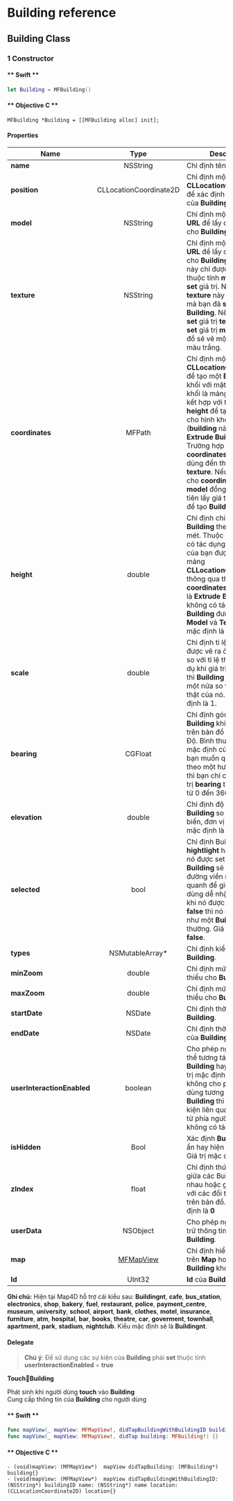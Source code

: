 # Building reference

## Building Class

### 1 Constructor

<!-- tabs:start -->
#### ** Swift **

```swift 
let Building = MFBuilding()
```

#### ** Objective C **

```objc 
MFBuilding *Building = [[MFBuilding alloc] init];
```

<!-- tabs:end -->

#### Properties

| Name                       | Type                | Description                                                                                                                |
|----------------------------|:-------------------:|--------------------------------------------------------------------------------------------------------------------------------------------------------------------------------|
| **name**                   | NSString               | Chỉ định tên của  **Building**.                                                                                         |
| **position**               | CLLocationCoordinate2D | Chỉ định một **CLLocationCoordinate2D** để xác định vị trí ban đầu của **Building**.                                    |
| **model**                  | NSString               | Chỉ định một đường dẫn **URL** để lấy dữ liệu **model** cho **Building**.                                               |
| **texture**                | NSString               | Chỉ định một đường dẫn **URL** để lấy dữ liệu **texture** cho **Building**. Thuộc tính này chỉ được dùng khi thuộc tính **model** được **set** giá trị. Nó sẽ **map** **texture** này vào **model** mà bạn đã **set** cho **Building**. Nếu bạn không **set** giá trị **texture** khi đã **set** giá trị **model** thì bản đồ sẽ vẽ một **building** màu trắng.                                                                                                                                                                          |
| **coordinates**            | MFPath                 | Chỉ định một mảng vị trí **CLLocationCoordinate2D** để tạo một **Building** hình khối với mặt đáy của hình khối là mảng vị trí này. Nó kết hợp với thuộc tính **height** để tạo chiều cao cho hình khối đó (**building** này được gọi là **Extrude Building**). Trường hợp dùng **coordinates** thì sẽ không dùng đến thuộc tính **texture**. Nếu **set** giá trị cho **coordinates** và cả **model** đồng thời thì sẽ ưu tiên lấy giá trị của **model** để tạo **Building**.                                                                     |
| **height**                 | double                 | Chỉ định chiều cao của **Building** theo đơn vị là mét. Thuộc tính này chỉ có tác dụng khi **Building** của bạn được tạo từ một mảng **CLLocationCoordinate2D** thông qua thuộc tính **coordinates** (hay còn gọi là **Extrude Building**). Nó không có tác dụng với **Building** được vẽ bằng **Model** và **Texture**. Giá trị mặc định là 1.                                                                                                                                                                               |
| **scale**                  | double                 | Chỉ định tỉ lệ của **Building** được vẽ ra ở trên bản đồ so với tỉ lệ thật của nó. Ví dụ khi giá trị scale là 0.5 thì **Building** sẽ nhỏ hơn một nửa so với kích thước thật của nó. Giá trị mặc định là 1.                                                                                                                            |
| **bearing**                | CGFloat                | Chỉ định góc quay của **Building** khi được vẽ ra trên bản đồ theo đơn vị là Độ. Bình thường giá trị mặc định của nó là 0. Khi bạn muốn quay **Building** theo một hướng nào đó thì bạn chỉ cần set lại giá trị **bearing** trong khoảng từ 0 đến 360 độ.                                                                     |
| **elevation**              | double                 | Chỉ định độ cao của **Building** so với mực nước biển, đơn vị là mét. Giá trị mặc định là 0                              |
| **selected**               | bool                   | Chỉ định Building có được **hightlight** hay không. Khi nó được set là true thì **Building** sẽ được vẽ một đường viền màu đỏ xung quanh để giúp người dùng dễ nhận biết. Còn khi nó được **set** giá trị là **false** thì nó sẽ được vẽ như một **Building** bình thường. Giá trị mặc định là **false**.                               |
| **types**                  | NSMutableArray*        | Chỉ định kiểu của **Building**.                                                                                          |
| **minZoom**                | double                 | Chỉ định mức zoom tối thiểu cho **Building**.                                                                            |
| **maxZoom**                | double                 | Chỉ định mức zoom đa thiểu cho **Building**.                                                                             |
| **startDate**              | NSDate                 | Chỉ định thời gian tạo **Building**.                                                                                     |
| **endDate**                | NSDate                 | Chỉ định thời gian kết thúc của **Building**.                                                                            |
| **userInteractionEnabled** | boolean                | Cho phép người dùng có thể tương tác được với **Building** hay không. Giá trị mặc định là **true**. Khi không cho phép người dùng tương tác với **Building** thì tất cả các sự kiện liên quan tới **Building** từ phía người dùng sẽ không có tác dụng.                                                                          | 
| **isHidden**               | Bool                   | Xác định **Building** có thể ẩn hay hiện trên bản đồ. Giá trị mặc định là **true**.                                      |
| **zIndex**                 | float                  | Chỉ định thứ tự hiển thị giữa các Building với nhau hoặc giữa **Building** với các đối tượng khác trên bản đồ. Giá trị mặc định là **0**                                                                                                                                                                            |
| **userData**               | NSObject               | Cho phép người dùng lưu trữ thông tin trên **Building**.                                                                 |
| **map**                    | [MFMapView](/reference/map?id=MFMapView)              | Chỉ định hiển thị **Building** trên **Map** hoặc xoá **Building** khỏi **Map**     |
| **Id**                     | UInt32                 | **Id** của **Building** **{get}**.                                                                                       |

**Ghi chú:** Hiện tại Map4D hỗ trợ cái kiểu sau: **Buildingnt**, **cafe**, **bus_station**, **electronics**, **shop**, **bakery**, **fuel**, **restaurant**, **police**, **payment_centre**, **museum**, **university**, **school**, **airport**, **bank**, **clothes**, **motel**, **insurance**, **furniture**, **atm**, **hospital**, **bar**, **books**, **theatre**, **car**, **goverment**, **townhall**, **apartment**, **park**, **stadium**, **nightclub**. Kiểu mặc định sẽ là **Buildingnt**.


#### Delegate

  > **Chú ý**: Để sử dụng các sự kiện của **Building** phải **set** thuộc tính **userInteractionEnabled** = **true**
  
  **TouchBuilding**

  Phát sinh khi người dùng **touch** vào **Building**
  </br>Cung cấp thông tin của **Building** cho người dùng

  <!-- tabs:start -->

  #### ** Swift **

  ```swift 
  func mapView(_ mapView: MFMapView!, didTapBuildingWithBuildingID buildingID: String!, name: String!, location: CLLocationCoordinate2D) {}
  func mapView(_ mapView: MFMapView!, didTap building: MFBuilding!) {}
  ```

  #### ** Objective C **

  ```objc 
  - (void)mapView: (MFMapView*)  mapView didTapBuilding: (MFBuilding*) building{}
  - (void)mapView: (MFMapView*)  mapView didTapBuildingWithBuildingID: (NSString*) buildingID name: (NSString*) name location: (CLLocationCoordinate2D) location{}
  ```

  <!-- tabs:end -->